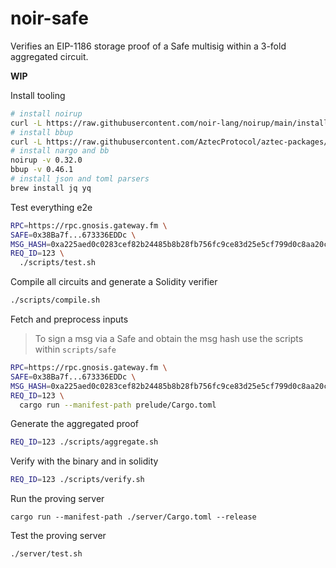 # noir-safe
<!--
[![ci](https://github.com/chiefbiiko/noir-safe/workflows/ci/badge.svg)](https://github.com/chiefbiiko/noir-safe/actions/workflows/ci.yml) [![release](https://img.shields.io/github/v/release/chiefbiiko/noir-safe?include_prereleases)](https://github.com/chiefbiiko/noir-safe/releases/latest)

_ ▓ Safe zk multisig ✞✰
-->

Verifies an EIP-1186 storage proof of a Safe multisig within a 3-fold aggregated circuit.

**WIP**

Install tooling

```sh
# install noirup
curl -L https://raw.githubusercontent.com/noir-lang/noirup/main/install | bash
# install bbup
curl -L https://raw.githubusercontent.com/AztecProtocol/aztec-packages/master/barretenberg/cpp/installation/install | bash
# install nargo and bb
noirup -v 0.32.0
bbup -v 0.46.1
# install json and toml parsers
brew install jq yq
```

Test everything e2e

```sh
RPC=https://rpc.gnosis.gateway.fm \
SAFE=0x38Ba7f...673336EDDc \
MSG_HASH=0xa225aed0c0283cef82b24485b8b28fb756fc9ce83d25e5cf799d0c8aa20ce6b7 \
REQ_ID=123 \
  ./scripts/test.sh
```

Compile all circuits and generate a Solidity verifier

```sh
./scripts/compile.sh
```

Fetch and preprocess inputs

> To sign a msg via a Safe and obtain the msg hash use the scripts within `scripts/safe`

```sh
RPC=https://rpc.gnosis.gateway.fm \
SAFE=0x38Ba7f...673336EDDc \
MSG_HASH=0xa225aed0c0283cef82b24485b8b28fb756fc9ce83d25e5cf799d0c8aa20ce6b7 \
REQ_ID=123 \
  cargo run --manifest-path prelude/Cargo.toml
```

Generate the aggregated proof

```sh
REQ_ID=123 ./scripts/aggregate.sh
```

Verify with the binary and in solidity

```sh
REQ_ID=123 ./scripts/verify.sh
```

Run the proving server

```
cargo run --manifest-path ./server/Cargo.toml --release
```

Test the proving server

```
./server/test.sh 
```